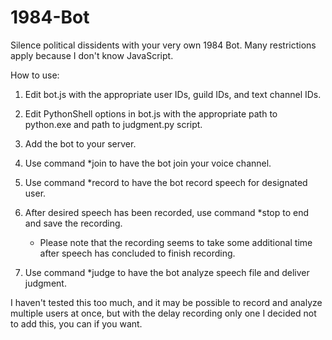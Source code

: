 # 1984-Bot
Silence political dissidents with your very own 1984 Bot. Many restrictions apply because I don't know JavaScript.


How to use:

1. Edit bot.js with the appropriate user IDs, guild IDs, and text channel IDs.

2. Edit PythonShell options in bot.js with the appropriate path to python.exe and path to judgment.py script.

3. Add the bot to your server.

4. Use command *join to have the bot join your voice channel.

5. Use command *record to have the bot record speech for designated user. 

6. After desired speech has been recorded, use command *stop to end and save the recording.
    - Please note that the recording seems to take some additional time after speech has concluded to finish recording.
    
7. Use command *judge to have the bot analyze speech file and deliver judgment.


I haven't tested this too much, and it may be possible to record and analyze multiple users at once, but with the delay recording only one I decided not to add this, you can if you want. 
